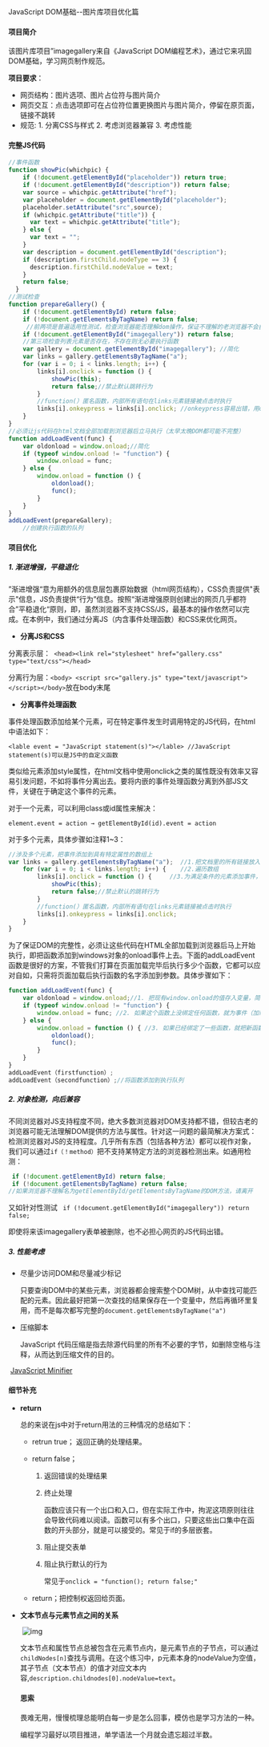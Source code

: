 JavaScript DOM基础--图片库项目优化篇

#### 项目简介

该图片库项目”imagegallery来自《JavaScript DOM编程艺术》，通过它来巩固DOM基础，学习网页制作规范。

**项目要求**：

* 网页结构：图片选项、图片占位符与图片简介
* 网页交互：点击选项即可在占位符位置更换图片与图片简介，停留在原页面，链接不跳转 
* 规范: 1. 分离CSS与样式 2. 考虑浏览器兼容 3. 考虑性能

#### 完整JS代码

``````javascript
//事件函数
function showPic(whichpic) {
    if (!document.getElementById("placeholder")) return true;
    if (!document.getElementById("description")) return false;
    var source = whichpic.getAttribute("href");
    var placeholder = document.getElementById("placeholder");
    placeholder.setAttribute("src",source);
    if (whichpic.getAttribute("title")) {
      var text = whichpic.getAttribute("title");
    } else {
      var text = "";
    }
    var description = document.getElementById("description");
    if (description.firstChild.nodeType == 3) {
      description.firstChild.nodeValue = text;
    }
    return false;
  }
//测试检查
function prepareGallery() {
    if (!document.getElementById) return false;
    if (!document.getElementsByTagName) return false;
     //前两项是普遍适用性测试，检查浏览器能否理解dom操作，保证不理解的老浏览器不会执行该函数
    if (!document.getElementById("imagegallery")) return false;
    //第三项检查列表元素是否存在，不存在则无必要执行函数
    var gallery = document.getElementById("imagegallery"); //简化
    var links = gallery.getElementsByTagName("a");
    for (var i = 0; i < links.length; i++) {
        links[i].onclick = function () {
            showPic(this);
            return false;//禁止默认跳转行为
        }
        //function(）匿名函数，内部所有语句在links元素链接被点击时执行
        links[i].onkeypress = links[i].onclick; //onkeypress容易出错，用onclick即可包含其大部分功能
    }
}
//必须让js代码在html文档全部加载到浏览器后立马执行（太早太晚DOM都可能不完整）
function addLoadEvent(func) {
    var oldonload = window.onload;//简化
    if (typeof window.onload != "function") {
        window.onload = func;
    } else {
        window.onload = function () {
            oldonload();
            func();
        }
    }
}
addLoadEvent(prepareGallery);
    //创建执行函数的队列
``````

#### 项目优化

##### 1. 渐进增强，平稳退化

”渐进增强“意为用额外的信息层包裹原始数据（html网页结构），CSS负责提供"表示"信息，JS负责提供“行为”信息。按照“渐进增强原则创建出的网页几乎都符合”平稳退化“原则，即，虽然浏览器不支持CSS/JS，最基本的操作依然可以完成。在本例中，我们通过分离JS（内含事件处理函数）和CSS来优化网页。

* **分离JS和CSS**

分离表示层：` <head><link rel="stylesheet" href="gallery.css" type="text/css"></head>` 

分离行为层：`<body> <script src="gallery.js" type="text/javascript"></script></body>`放在body末尾

*  **分离事件处理函数**

事件处理函数添加给某个元素，可在特定事件发生时调用特定的JS代码，在html中语法如下：

`<lable event = "JavaScript statement(s)"></lable> //JavaScript statement(s)可以是JS中的自定义函数`

类似给元素添加style属性，在html文档中使用onclick之类的属性既没有效率又容易引发问题，不如将事件分离出去。要将内嵌的事件处理函数分离到外部JS文件，关键在于确定这个事件的元素。

对于一个元素，可以利用class或id属性来解决：

`element.event = action → getElementById(id).event = action`

对于多个元素，具体步骤如注释1~3： 

``````javascript
//涉及多个元素，把事件添加到具有特定属性的数组上
var links = gallery.getElementsByTagName("a");  //1.把文档里的所有链接放入一个数组
    for (var i = 0; i < links.length; i++) {    //2.遍历数组
        links[i].onclick = function () {     //3.为满足条件的元素添加事件，并在发生行为时调用函数
            showPic(this);
            return false;//禁止默认的跳转行为
        }
        //function(）匿名函数，内部所有语句在links元素链接被点击时执行
        links[i].onkeypress = links[i].onclick;
    }
}
``````

为了保证DOM的完整性，必须让这些代码在HTML全部加载到浏览器后马上开始执行，即把函数添加到windows对象的onload事件上去。下面的addLoadEvent函数是很好的方案，不管我们打算在页面加载完毕后执行多少个函数，它都可以应对自如，只需将页面加载后执行函数的名字添加到参数。具体步骤如下：

``````javascript
function addLoadEvent(func) {
    var oldonload = window.onload;//1. 把现有window.onload的值存入变量，简化
    if (typeof window.onload != "function") {
        window.onload = func; //2. 如果这个函数上没绑定任何函数，就为事件（加载页面）添加新函数
    } else {
        window.onload = function () { //3. 如果已经绑定了一些函数，就把新函数追加到事件的末尾
            oldonload();
            func();
        }
    }
}
addLoadEvent（firstfunction）;
addLoadEvent（secondfunction）;//将函数添加到执行队列
``````

##### 2. 对象检测，向后兼容

不同浏览器对JS支持程度不同，绝大多数浏览器对DOM支持都不错，但较古老的浏览器可能无法理解DOM提供的方法与属性。针对这一问题的最简解决方案式：检测浏览器对JS的支持程度。几乎所有东西（包括各种方法）都可以视作对象，我们可以通过`if（！method）`把不支持某特定方法的浏览器检测出来。如通用检测：

``````javascript
 if (!document.getElementById) return false;
 if (!document.getElementsByTagName) return false;
//如果浏览器不理解名为getElementById/getElementsByTagName的DOM方法，请离开
``````

又如针对性测试 ` if (!document.getElementById("imagegallery")) return false;`

即使将来该imagegallery表单被删除，也不必担心网页的JS代码出错。

##### 3. 性能考虑

* 尽量少访问DOM和尽量减少标记

  只要查询DOM中的某些元素，浏览器都会搜索整个DOM树，从中查找可能匹配的元素。因此最好把第一次查找的结果保存在一个变量中，然后再循环里复用，而不是每次都写完整的`document.getElementsByTagName("a")`

* 压缩脚本

  JavaScript 代码压缩是指去除源代码里的所有不必要的字节，如删除空格与注释，从而达到压缩文件的目的。

​	[JavaScript Minifier](https://www.toptal.com/developers/javascript-minifier/)



#### 细节补充

* **return**

  总的来说在js中对于return用法的三种情况的总结如下：

  - retrun true； 返回正确的处理结果。

  - return false；

    1. 返回错误的处理结果 

    2. 终止处理             

       函数应该只有一个出口和入口，但在实际工作中，拘泥这项原则往往会导致代码难以阅读。函数可以有多个出口，只要这些出口集中在函数的开头部分，就是可以接受的。常见于if的多层嵌套。

    3. 阻止提交表单 

    4. 阻止执行默认的行为

       常见于`onclick = "function(); return false;"`

  - return；把控制权返回给页面。

* **文本节点与元素节点之间的关系**

  ​	![img](/img/post-imagegallery-dom.png)

  文本节点和属性节点总被包含在元素节点内，是元素节点的子节点，可以通过`childNodes[n]`查找与调用。在这个练习中，p元素本身的nodeValue为空值，其子节点（文本节点）的值才对应文本内容,`description.childnodes[0].nodeValue=text`。

  #### 思索

  畏难无用，慢慢梳理总能明白每一步是怎么回事，模仿也是学习方法的一种。              

  编程学习最好以项目推进，单学语法一个月就会遗忘超过半数。



